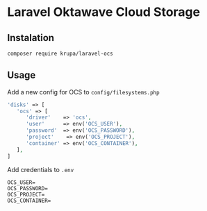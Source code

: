 # Laravel Oktawave Cloud Storage

## Instalation

```bash
composer require krupa/laravel-ocs
```

## Usage
Add a new config for OCS to `config/filesystems.php`
```php
'disks' => [
   'ocs' => [
      'driver'    => 'ocs',
      'user'      => env('OCS_USER'),
      'password'  => env('OCS_PASSWORD'),
      'project'    => env('OCS_PROJECT'),
      'container' => env('OCS_CONTAINER'),
   ],
]
```

Add credentials to `.env`
```dotenv
OCS_USER=
OCS_PASSWORD=
OCS_PROJECT=
OCS_CONTAINER=
```